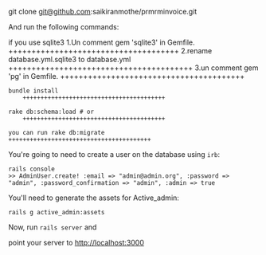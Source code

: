 git clone git@github.com:saikiranmothe/prmrminvoice.git

And run the following commands:

if  you use sqlite3 
    1.Un comment gem 'sqlite3' in Gemfile.
    +++++++++++++++++++++++++++++++++++++
    2.rename database.yml.sqlite3 to database.yml 
    ++++++++++++++++++++++++++++++++++++++++
    3.un comment gem 'pg' in Gemfile.
    ++++++++++++++++++++++++++++++++++++++++

    bundle install
        ++++++++++++++++++++++++++++++++++++++++

    rake db:schema:load # or
        ++++++++++++++++++++++++++++++++++++++++

    you can run rake db:migrate
    ++++++++++++++++++++++++++++++++++++++++

You're going to need to create a user on the database using `irb`:

    rails console
    >> AdminUser.create! :email => "admin@admin.org", :password => "admin", :password_confirmation => "admin", :admin => true
    
You'll need to generate the assets for Active_admin:

    rails g active_admin:assets

Now, run `rails server` and 

point your server to [http://localhost:3000](http://localhost:3000) 
